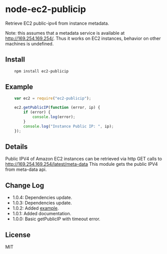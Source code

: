 # node-ec2-publicip

Retrieve EC2 public-ipv4 from instance metadata.

Note: this assumes that a metadata service is available at http://169.254.169.254/. Thus it works on EC2 instances, behavior on other machines is undefined.

## Install

```bash
    npm install ec2-publicip
```

## Example

```javascript
    var ec2 = require("ec2-publicip");

    ec2.getPublicIP(function (error, ip) {
    	if (error) {
    		console.log(error);
    	}
        console.log("Instance Public IP: ", ip);
    });
```

## Details

Public IPV4 of Amazon EC2 instances can be retrieved via http GET calls to http://169.254.169.254/latest/meta-data
This module gets the public IPV4 from meta-data api.

## Change Log
- 1.0.4: Dependencies update.
- 1.0.3: Dependencies update.
- 1.0.2: Added [example](https://tonicdev.com/npm/ec2-publicip).
- 1.0.1: Added documentation.
- 1.0.0: Basic getPublicIP with timeout error.

## License

MIT
